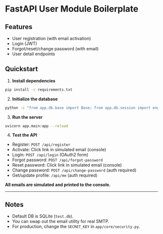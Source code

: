# FastAPI User Module Boilerplate

## Features
- User registration (with email activation)
- Login (JWT)
- Forgot/reset/change password (with email)
- User detail endpoints

## Quickstart

1. **Install dependencies**

```bash
pip install -r requirements.txt
```

2. **Initialize the database**

```bash
python -c "from app.db.base import Base; from app.db.session import engine; import app.models.user; Base.metadata.create_all(bind=engine)"
```

3. **Run the server**

```bash
uvicorn app.main:app --reload
```

4. **Test the API**

- Register: `POST /api/register`
- Activate: Click link in simulated email (console)
- Login: `POST /api/login` (OAuth2 form)
- Forgot password: `POST /api/forgot-password`
- Reset password: Click link in simulated email (console)
- Change password: `POST /api/change-password` (auth required)
- Get/update profile: `/api/me` (auth required)

**All emails are simulated and printed to the console.**

---

## Notes
- Default DB is SQLite (`test.db`).
- You can swap out the email utility for real SMTP.
- For production, change the `SECRET_KEY` in `app/core/security.py`. 